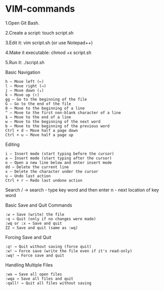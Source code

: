 # VIM-commands


1.Open Git Bash.

2.Create a script: touch script.sh

3.Edit it: vim script.sh (or use Notepad++)

4.Make it executable: chmod +x script.sh

5.Run it: ./script.sh


Basic Navigation

    h – Move left (←)
    l – Move right (→)
    j – Move down (↓)
    k – Move up (↑)
    gg – Go to the beginning of the file
    G – Go to the end of the file
    0 – Move to the beginning of a line
    ^ – Move to the first non-blank character of a line
    $ – Move to the end of a line
    w – Move to the beginning of the next word
    b – Move to the beginning of the previous word
    Ctrl + d – Move half a page down
    Ctrl + u – Move half a page up

Editing

    i – Insert mode (start typing before the cursor)
    a – Insert mode (start typing after the cursor)
    o – Open a new line below and enter insert mode
    dd – Delete the current line
    x – Delete the character under the cursor
    u – Undo last action
    Ctrl + r – Redo last undone action

Search
    / → search - type key word and then enter
    n - next location of key word

Basic Save and Quit Commands

    :w → Save (write) the file
    :q → Quit (only if no changes were made)
    :wq or :x → Save and quit
    ZZ → Save and quit (same as :wq)

Forcing Save and Quit

    :q! → Quit without saving (force quit)
    :w! → Force save (write the file even if it's read-only)
    :wq! → Force save and quit

Handling Multiple Files

    :wa → Save all open files
    :wqa → Save all files and quit
    :qall! → Quit all files without saving
